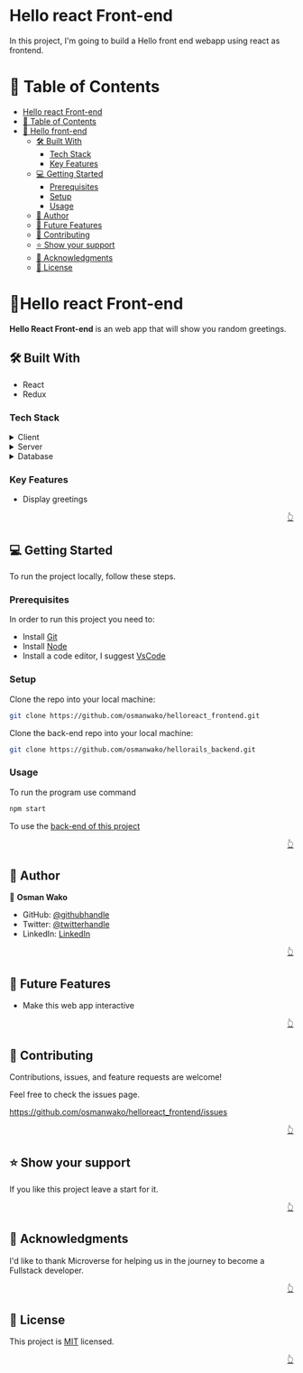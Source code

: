 <a name="readme-top"></a>

# Hello react Front-end

In this project, I'm going to build a Hello front end webapp using react as frontend.

<!-- TABLE OF CONTENTS -->

# 📗 Table of Contents

- [Hello react Front-end](#hello_react)
- [📗 Table of Contents](#-table-of-contents)
- [📖 Hello front-end ](#hello-front-end)
  - [🛠 Built With ](#-built-with-)
    - [Tech Stack ](#tech-stack-)
    - [Key Features ](#key-features-)
  - [💻 Getting Started ](#-getting-started-)
    - [Prerequisites](#prerequisites)
    - [Setup](#setup)
    - [Usage](#usage)
  - [👥 Author ](#-author-)
  - [🔭 Future Features ](#-future-features-)
  - [🤝 Contributing ](#-contributing-)
  - [⭐️ Show your support ](#️-show-your-support-)
  - [🙏 Acknowledgments ](#-acknowledgments-)
  - [📝 License ](#license)

<!-- PROJECT DESCRIPTION -->

# 📖Hello react Front-end <a name="about-project"></a>

**Hello React Front-end** is an web app that will show you random greetings.

## 🛠 Built With <a name="built-with"></a>

- React
- Redux

### Tech Stack <a name="tech-stack"></a>

<details>
  <summary>Client</summary>
  <ul>
   <li>HTMl</li>
   <li>CSS</li>
   <li>React</li>

  </ul>
</details>

<details>
  <summary>Server</summary>
  <ul>
    <li>React</li>
    <li>Redux</li>
  </ul>
</details>

<details>
<summary>Database</summary>
  <ul>
    <li>postgresql</li>
  </ul>
</details>

<!-- Features -->

### Key Features <a name="key-features"></a>

- Display greetings

<p align="right"><a href="#readme-top">👆</a></p>

<!-- Getting Started -->

## 💻 Getting Started <a name="getting-started"></a>

To run the project locally, follow these steps.

### Prerequisites

In order to run this project you need to:

- Install [Git](https://git-scm.com/)
- Install [Node](https://nodejs.org/en/)
- Install a code editor, I suggest [VsCode](https://code.visualstudio.com/)

### Setup

Clone the repo into your local machine:

```bash
git clone https://github.com/osmanwako/helloreact_frontend.git
```

Clone the back-end repo into your local machine:

```bash
git clone https://github.com/osmanwako/hellorails_backend.git
```

### Usage

To run the program use command

```bash
npm start
```

To use the [back-end of this project](https://github.com/osmanwako/hellorails_backend/pull/1)

<p align="right"><a href="#readme-top">👆</a></p>

<!-- AUTHORS -->

## 👥 Author <a name="authors"></a>

👤 **Osman Wako**

- GitHub: [@githubhandle](https://github.com/osmanwako)
- Twitter: [@twitterhandle](https://twitter.com/osmanwako)
- LinkedIn: [LinkedIn](https://www.linkedin.com/in/osmanwako/)

<p align="right"><a href="#readme-top">👆</a></p>

<!-- FUTURE FEATURES -->

## 🔭 Future Features <a name="future-features"></a>

- Make this web app interactive

<p align="right"><a href="#readme-top">👆</a></p>

<!-- Contributing -->

## 🤝 Contributing <a name="contributing"></a>

Contributions, issues, and feature requests are welcome!

Feel free to check the issues page.

https://github.com/osmanwako/helloreact_frontend/issues

<p align="right"><a href="#readme-top">👆</a></p>

<!-- Show your support -->

## ⭐️ Show your support <a name="support"></a>

If you like this project leave a start for it.

<p align="right"><a href="#readme-top">👆</a></p>

<!-- ACKNOWLEDGEMENTS -->

## 🙏 Acknowledgments <a name="acknowledgements"></a>

I'd like to thank Microverse for helping us in the journey to become a Fullstack developer.

<p align="right"><a href="#readme-top">👆</a></p>

<!-- LICENSE -->

## 📝 License <a name="license"></a>

This project is [MIT](./MIT.md) licensed.

<p align="right"><a href="#readme-top">👆</a></p>
